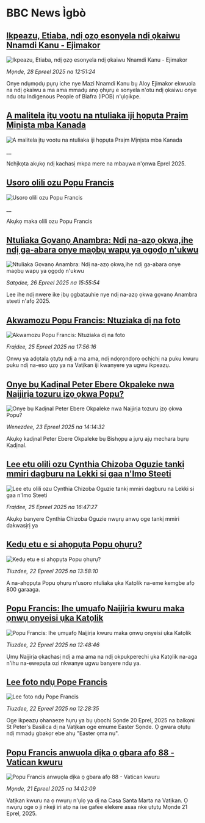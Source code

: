 # BBC News Ìgbò## [Ikpeazu, Etiaba, ndị ọzọ esonyela ndị ọkaiwu Nnamdi Kanu - Ejimakor](https://www.bbc.com/igbo/articles/c201yydl04vo?at_campaign=githubrss)![Ikpeazu, Etiaba, ndị ọzọ esonyela ndị ọkaiwu Nnamdi Kanu - Ejimakor](https://ichef.bbci.co.uk/ace/standard/240/cpsprodpb/ac66/live/d46b0000-065e-11f0-94d4-6f954f5dcfa3.png)_Mọnde, 28 Epreel 2025 na 12:51:24_Onye ndụmọdụ pụrụ iche nye Mazi Nnamdi Kanu bụ Aloy Ejimakor ekwuola na ndị ọkaiwu a ma ama mmadụ anọ ọhụrụ e sonyela n'otu ndị ọkaiwu onye ndu otu Indigenous People of Biafra (IPOB) n'ụlọikpe.## [A malitela ịtụ vootu na ntuliaka iji họpụta Praịm Mịnịsta mba Kanada](https://www.bbc.co.uk/igbo/live/c0qnz7jg5ndt?at_campaign=githubrss)![A malitela ịtụ vootu na ntuliaka iji họpụta Praịm Mịnịsta mba Kanada](https://ichef.bbci.co.uk/ace/standard/240/cpsprodpb/ef37/live/003c9030-242e-11f0-9c65-a5c3dc449bf3.jpg)__Nchịkọta akụkọ ndị kachasị mkpa mere na mbaụwa n'ọnwa Eprel 2025.## [Usoro olili ozu Popu Francis ](https://www.bbc.co.uk/igbo/live/c5yp73vxj58t?at_campaign=githubrss)![Usoro olili ozu Popu Francis ](https://ichef.bbci.co.uk/ace/standard/240/cpsprodpb/19b5/live/60fd1bb0-2294-11f0-9060-674316cb3a1f.jpg)__Akụkọ maka olili ozu Popu Francis## [Ntuliaka Gọvanọ Anambra: Ndị na-azọ ọkwa,ihe ndị ga-abara onye maọbụ wapụ ya ọgọdọ n'ukwu](https://www.bbc.com/igbo/articles/c1lmep4mz95o?at_campaign=githubrss)![Ntuliaka Gọvanọ Anambra: Ndị na-azọ ọkwa,ihe ndị ga-abara onye maọbụ wapụ ya ọgọdọ n'ukwu](https://ichef.bbci.co.uk/ace/standard/240/cpsprodpb/60ec/live/75b7df40-22a8-11f0-8c2e-77498b1ce297.png)_Satọdee, 26 Epreel 2025 na 15:55:54_Lee ihe ndị nwere ike ịbụ ọgbatauhie nye ndị na-azọ ọkwa gọvanọ Anambra steeti n'afọ 2025.## [Akwamozu Popu Francis: Ntuziaka dị na foto](https://www.bbc.com/igbo/articles/cvg93zpg72go?at_campaign=githubrss)![Akwamozu Popu Francis: Ntuziaka dị na foto](https://ichef.bbci.co.uk/ace/standard/240/cpsprodpb/5cb9/live/2c71c8d0-21bf-11f0-9c65-a5c3dc449bf3.jpg)_Fraịdee, 25 Epreel 2025 na 17:56:16_Ọnwụ ya adọtala ọtụtụ ndị a ma ama, ndị ndọrọndọrọ ọchịchị na puku kwuru puku ndị na-eso ụzọ ya na Vatịkan iji kwanyere ya ugwu ikpeazụ.## [Onye bụ Kadịnal Peter Ebere Okpaleke nwa Naịjirịa tozuru ịzọ ọkwa Popu?](https://www.bbc.com/igbo/articles/cvgp848zm2yo?at_campaign=githubrss)![Onye bụ Kadịnal Peter Ebere Okpaleke nwa Naịjirịa tozuru ịzọ ọkwa Popu?](https://ichef.bbci.co.uk/ace/standard/240/cpsprodpb/b5d7/live/8a4f5270-2042-11f0-9ca7-e308e1ae9161.jpg)_Wenezdee, 23 Epreel 2025 na 14:14:32_Akụkọ kadịnal Peter Ebere Okpaleke bụ Bishọpụ a jụrụ ajụ mechara bụrụ Kadịnal.## [Lee etu olili ozu Cynthia Chizoba Oguzie tankị mmiri dagburu na Lekki si gaa n'Imo Steeti](https://www.bbc.com/igbo/articles/cx2www8gdwpo?at_campaign=githubrss)![Lee etu olili ozu Cynthia Chizoba Oguzie tankị mmiri dagburu na Lekki si gaa n'Imo Steeti](https://ichef.bbci.co.uk/ace/standard/240/cpsprodpb/62bf/live/5392e630-21c7-11f0-b072-7bcc2f1fa000.png)_Fraịdee, 25 Epreel 2025 na 16:47:27_Akụkọ banyere Cynthia Chizoba Oguzie nwụrụ anwụ oge tankị mmiri dakwasịrị ya## [Kedụ etu e si ahọpụta Popu ọhụrụ?](https://www.bbc.com/igbo/articles/cn4w0k7ld17o?at_campaign=githubrss)![Kedụ etu e si ahọpụta Popu ọhụrụ?](https://ichef.bbci.co.uk/ace/standard/240/cpsprodpb/15ac/live/86eae570-eee4-11ef-9cf8-5dc390817f3c.jpg)_Tiuzdee, 22 Epreel 2025 na 13:58:10_A na-ahọpụta Popu ọhụrụ n'usoro ntuliaka ụka Katọlik na-eme kemgbe afọ 800 garaaga.## [Popu Francis: Ihe ụmụafọ Naịjirịa kwuru maka ọnwụ onyeisi ụka Katọlik](https://www.bbc.com/igbo/articles/cewg8ryxv10o?at_campaign=githubrss)![Popu Francis: Ihe ụmụafọ Naịjirịa kwuru maka ọnwụ onyeisi ụka Katọlik](https://ichef.bbci.co.uk/ace/standard/240/cpsprodpb/4da9/live/3a175250-1f5a-11f0-b1b3-7358f8d35a35.jpg)_Tiuzdee, 22 Epreel 2025 na 12:48:46_Ụmụ Naịjirịa ọkachasị ndị a ma ama na ndị okpukperechi ụka Katọlik na-aga n'ihu na-ewepụta ozi nkwanye ugwu banyere ndụ ya.## [Lee foto ndụ Pope Francis](https://www.bbc.com/igbo/articles/cdrgev73egyo?at_campaign=githubrss)![Lee foto ndụ Pope Francis](https://ichef.bbci.co.uk/ace/standard/240/cpsprodpb/f09b/live/de2500b0-f451-11ef-9e61-71ee71f26eb1.jpg)_Tiuzdee, 22 Epreel 2025 na 12:28:35_Oge ikpeazụ ọhanaeze hụrụ ya bụ ụbọchị Sọnde 20 Eprel, 2025 na balkọni  St Peter's Basilica dị na Vatịkan oge emume Easter Sọnde. Ọ gwara ọtụtụ ndị mmadụ gbakọr ebe ahụ "Easter ọma nụ".## [Popu Francis anwụọla dịka ọ gbara afọ 88 - Vatican kwuru](https://www.bbc.com/igbo/articles/c0r54527rz8o?at_campaign=githubrss)![Popu Francis anwụọla dịka ọ gbara afọ 88 - Vatican kwuru](https://ichef.bbci.co.uk/ace/standard/240/cpsprodpb/0aba/live/42caae40-1ead-11f0-8be5-1f3291537128.jpg)_Mọnde, 21 Epreel 2025 na 14:02:09_Vatịkan kwuru na ọ nwụrụ n'ụlọ ya dị na Casa Santa Marta na Vatịkan. Ọ nwụrụ oge o ji nkeji iri atọ na ise gafee elekere asaa nke ụtụtụ Mọnde 21 Eprel, 2025.